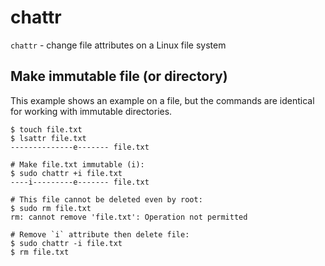 # chattr

`chattr` - change file attributes on a Linux file system

## Make immutable file (or directory)
This example shows an example on a file, but the commands are identical for working with immutable directories.

```
$ touch file.txt
$ lsattr file.txt
--------------e------- file.txt

# Make file.txt immutable (i):
$ sudo chattr +i file.txt
----i---------e------- file.txt

# This file cannot be deleted even by root:
$ sudo rm file.txt
rm: cannot remove 'file.txt': Operation not permitted

# Remove `i` attribute then delete file:
$ sudo chattr -i file.txt
$ rm file.txt
```
